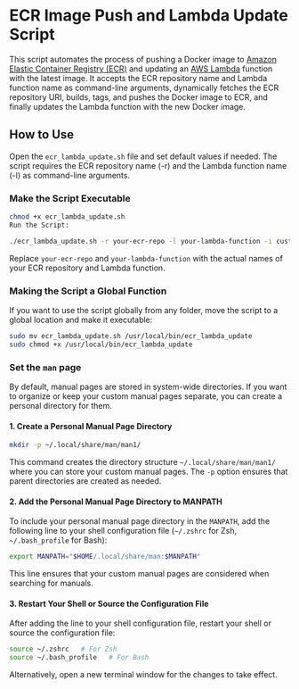 # ECR Image Push and Lambda Update Script

This script automates the process of pushing a Docker image to [Amazon Elastic Container Registry (ECR)](https://aws.amazon.com/ecr/) and updating an [AWS Lambda](https://aws.amazon.com/lambda/) function with the latest image. It accepts the ECR repository name and Lambda function name as command-line arguments, dynamically fetches the ECR repository URI, builds, tags, and pushes the Docker image to ECR, and finally updates the Lambda function with the new Docker image.

## How to Use

Open the `ecr_lambda_update.sh` file and set default values if needed. The script requires the ECR repository name (-r) and the Lambda function name (-l) as command-line arguments.

### Make the Script Executable

```bash
chmod +x ecr_lambda_update.sh
Run the Script:
```

```bash
./ecr_lambda_update.sh -r your-ecr-repo -l your-lambda-function -i custom-image-name
```

Replace `your-ecr-repo` and `your-lambda-function` with the actual names of your ECR repository and Lambda function.

### Making the Script a Global Function

If you want to use the script globally from any folder, move the script to a global location and make it executable:

```bash
sudo mv ecr_lambda_update.sh /usr/local/bin/ecr_lambda_update
sudo chmod +x /usr/local/bin/ecr_lambda_update
```

### Set the `man` page

By default, manual pages are stored in system-wide directories. If you want to organize or keep your custom manual pages separate, you can create a personal directory for them.

#### 1. Create a Personal Manual Page Directory

```bash
mkdir -p ~/.local/share/man/man1/
```

This command creates the directory structure `~/.local/share/man/man1/` where you can store your custom manual pages. The `-p` option ensures that parent directories are created as needed.

#### 2. Add the Personal Manual Page Directory to MANPATH

To include your personal manual page directory in the `MANPATH`, add the following line to your shell configuration file (`~/.zshrc` for Zsh, `~/.bash_profile` for Bash):

```bash
export MANPATH="$HOME/.local/share/man:$MANPATH"
```

This line ensures that your custom manual pages are considered when searching for manuals.

#### 3. Restart Your Shell or Source the Configuration File

After adding the line to your shell configuration file, restart your shell or source the configuration file:

```bash
source ~/.zshrc   # For Zsh
source ~/.bash_profile   # For Bash
```

Alternatively, open a new terminal window for the changes to take effect.

